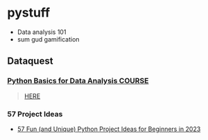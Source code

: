 # pystuff

- Data analysis 101
- sum gud gamification
<!-- - ~~data structures~~ -->


## Dataquest

### [Python Basics for Data Analysis COURSE](https://www.dataquest.io/path/python-basics-for-data-analysis/)

> [HERE](/Dataquest/)


### 57 Project Ideas

- [57 Fun (and Unique) Python Project Ideas for Beginners in 2023](https://www.dataquest.io/blog/python-projects-for-beginners/)



